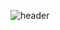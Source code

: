 ![header](https://capsule-render.vercel.app/api?type=waving&desc=average%20aimbot&fontColor=ffffff)
